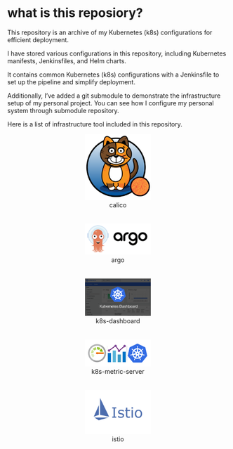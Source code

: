 # what is this reposiory?
This repository is an archive of my Kubernetes (k8s) configurations for efficient deployment.


I have stored various configurations in this repository, including Kubernetes manifests, Jenkinsfiles, and Helm charts.


It contains common Kubernetes (k8s) configurations with a Jenkinsfile to set up the pipeline and simplify deployment.

Additionally, I’ve added a git submodule to demonstrate the infrastructure setup of my personal project. You can see how I configure my personal system through submodule repository.

Here is a list of infrastructure tool included in this repository.

<div>
  <div>
    <div align="center">
      <img src="./images/calico.png" alt="calico" width=150>
    </div>
    <div align="center" width=150>calico</div>
  </div>
<br/>
<br/>
  <div>
    <div align="center">
    <img src="./images/argo.png" alt="argo" width=150>
    </div>
    <div align="center" width=150>argo</div>
  </div>
<br/>
<br/>
  <div>
    <div align="center">
      <img src="./images/dashboard.png" alt="k8s-dashboard" width=150>
    </div>
    <div align="center" width=150>k8s-dashboard</div>
  </div>
<br/>
<br/>
  <div>
    <div align="center">
      <img src="./images/metric.png" alt="k8s-metric-server" width=150>
    </div>
    <div align="center" width=150>k8s-metric-server</div>
  </div>
<br/>
<br/>
  <div>
    <div align="center">
      <img src="./images/istio.png" alt="istio" width=150>
    </div>
    <div align="center" width=150>istio</div>
  </div>
<br/>
<br/>
</div>